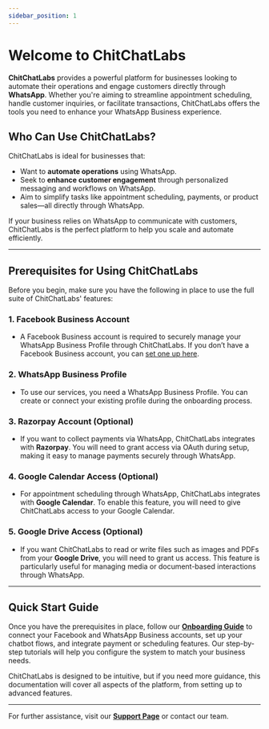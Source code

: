 ```yaml
---
sidebar_position: 1
---
```

# Welcome to ChitChatLabs

**ChitChatLabs** provides a powerful platform for businesses looking to automate their operations and engage customers directly through **WhatsApp**. Whether you're aiming to streamline appointment scheduling, handle customer inquiries, or facilitate transactions, ChitChatLabs offers the tools you need to enhance your WhatsApp Business experience.

## Who Can Use ChitChatLabs?

ChitChatLabs is ideal for businesses that:
- Want to **automate operations** using WhatsApp.
- Seek to **enhance customer engagement** through personalized messaging and workflows on WhatsApp.
- Aim to simplify tasks like appointment scheduling, payments, or product sales—all directly through WhatsApp.

If your business relies on WhatsApp to communicate with customers, ChitChatLabs is the perfect platform to help you scale and automate efficiently.

---

## Prerequisites for Using ChitChatLabs

Before you begin, make sure you have the following in place to use the full suite of ChitChatLabs' features:

### 1. **Facebook Business Account**
- A Facebook Business account is required to securely manage your WhatsApp Business Profile through ChitChatLabs. If you don’t have a Facebook Business account, you can [set one up here](https://business.facebook.com/).

### 2. **WhatsApp Business Profile**
- To use our services, you need a WhatsApp Business Profile. You can create or connect your existing profile during the onboarding process.

### 3. **Razorpay Account (Optional)**
- If you want to collect payments via WhatsApp, ChitChatLabs integrates with **Razorpay**. You will need to grant access via OAuth during setup, making it easy to manage payments securely through WhatsApp.

### 4. **Google Calendar Access (Optional)**
- For appointment scheduling through WhatsApp, ChitChatLabs integrates with **Google Calendar**. To enable this feature, you will need to give ChitChatLabs access to your Google Calendar.

### 5. **Google Drive Access (Optional)**
- If you want ChitChatLabs to read or write files such as images and PDFs from your **Google Drive**, you will need to grant us access. This feature is particularly useful for managing media or document-based interactions through WhatsApp.

---

## Quick Start Guide

Once you have the prerequisites in place, follow our **[Onboarding Guide](docs/2-onboarding.md)** to connect your Facebook and WhatsApp Business accounts, set up your chatbot flows, and integrate payment or scheduling features. Our step-by-step tutorials will help you configure the system to match your business needs.

ChitChatLabs is designed to be intuitive, but if you need more guidance, this documentation will cover all aspects of the platform, from setting up to advanced features.

---

For further assistance, visit our **[Support Page](docs/9-support.md)** or contact our team.